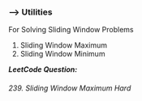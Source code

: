 ### --> Utilities

For Solving Sliding Window Problems
1. Sliding Window Maximum
2. Sliding Window Minimum

**_LeetCode Question:_**

###### 239. Sliding Window Maximum *Hard*
